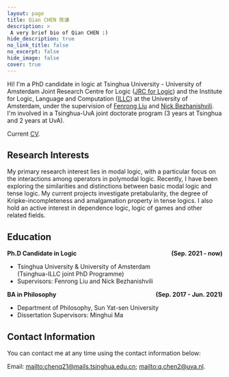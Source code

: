 ```yaml
---
layout: page
title: Qian CHEN 陈谦
description: > 
 A very brief bio of Qian CHEN :)
hide_description: true
no_link_title: false 
no_excerpt: false 
hide_image: false
cover: true
---
```



Hi! I'm a PhD candidate in logic at Tsinghua University - University of Amsterdam Joint Research Centre for Logic ([JRC for Logic](http://tsinghualogic.net/JRC/)) and the Institute for Logic, Language and Computation ([ILLC](https://www.illc.uva.nl)) at the University of Amsterdam, under the supervision of [Fenrong Liu](http://fenrong.net) and [Nick Bezhanishvili](https://staff.fnwi.uva.nl/n.bezhanishvili/). I'm involved in a Tsinghua-UvA joint doctorate program (3 years at Tsinghua and 2 years at UvA).

Current [CV](/CV-QianCHEN.pdf).


## Research Interests

<!-- I'm most interested in modal logic, especially interactions of operators of polymodal logic. Recently, I'm focusing on the similarity and difference between basic modal logic and tense logic. I'm now working on a project about the Kripke incompleteness of modal logic. I also hold an active interest in dependence logic, logic of games and other related fields. -->

My primary research interest lies in modal logic, with a particular focus on the interactions among operators in polymodal logic. Recently, I have been exploring the similarities and distinctions between basic modal logic and tense logic. My current projects investigate pretabularity, the degree of Kripke-incompleteness and amalgamation property in tense logics. I also hold an active interest in dependence logic, logic of games and other related fields.

<!-- ## Publications

#### Under review / in progress

1. Chenwei *Shi*, Qingyu *He*, and Qian *Chen* (2023). [Note on Dependence Logic and Common Knowledge]{:.heading.flip-title}. *Manuscript*.
2. Qian *Chen*, Chenwei *Shi*, and Yiyan *Wang* (2022). Reasoning about dependence, preference, and coalitional power. *Under review*. [Link to manuscript](https://doi.org/10.48550/arXiv.2209.08213)
3. Qian *Chen* and Dazhu *Li* (2023). Logic of the Hide and Seek Game: Characterization, Axiomatization, Decidability. *Accepted by DaLi 2023, to appear*.
4. Penghao *Du* and Qian *Chen* (2023). Axiomatization of Hybrid Logic of Link Variations. *Accepted by DaLi 2023, to appear*.

#### Published Works

1. Qian *Chen* and Minghui *Ma* (2023). Modal logic of generalized separated topological spaces. In Banerjee, M. and Sreejith, A. V., editors. *Logic and its applications*. ICLA 2023. Lecture Notes in Computer Science, vol 13963, pages 92-104. Springer, Cham. DOI: [https://doi.org/10.1007/978-3-031-26689-8_7](https://doi.org/10.1007/978-3-031-26689-8_7)

2. Qian *Chen* and Minghui *Ma* (2022). Tabularity and Post-completeness in Tense Logic. *The Review of Symbolic Logic*. DOI: [https://doi.org/10.1017/S1755020322000132](https://doi.org/10.1017/S1755020322000132)

3. Minghui *Ma* and Qian *Chen* (2022). Finite model property in weakly transitive tense logics. *Studia Logica* 111: 217--250. DOI: [https://doi.org/10.1007/s11225-022-10027-0](https://doi.org/10.1007/s11225-022-10027-0)

4. Minghui *Ma* and Qian *Chen* (2021). Lattices of finitely alternative tense logics. *Studia Logica* 109: 1093--1118. DOI: [https://doi.org/10.1007/s11225-021-09942-5](https://doi.org/10.1007/s11225-021-09942-5)

5. Weakly transitive tense logic. BA Thesis. Sun Yat-sen University, 2021. (written in Chinese)

[Note on Dependence Logic and Common Knowledge]: DepCom.md -->

## Education

<div style="display: flex; justify-content: space-between;">
    <strong>Ph.D Candidate in Logic</strong>
    <div style="text-align: right;"><strong>(Sep. 2021 - now)</strong></div>
</div>

- Tsinghua University & University of Amsterdam\
  (Tsinghua-ILLC joint PhD Programme)
- Supervisors: Fenrong Liu and Nick Bezhanishvili
  

<div style="display: flex; justify-content: space-between;">
    <strong>BA in Philosophy</strong>
    <div style="text-align: right;"><strong>(Sep. 2017 - Jun. 2021)</strong></div>
</div>

- Department of Philosophy, Sun Yat-sen University
- Dissertation Supervisors: Minghui Ma

## Contact Information

You can contact me at any time using the contact information below:

Email: <mailto:chenq21@mails.tsinghua.edu.cn>; <mailto:q.chen2@uva.nl>.

